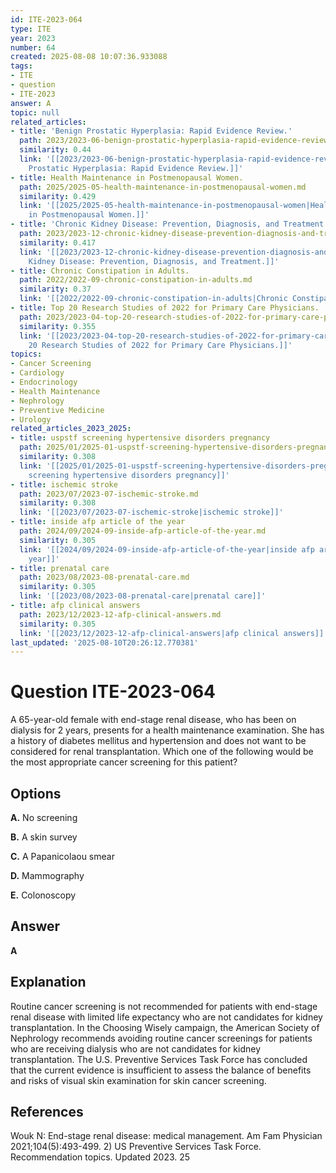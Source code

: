 ```yaml
---
id: ITE-2023-064
type: ITE
year: 2023
number: 64
created: 2025-08-08 10:07:36.933088
tags:
- ITE
- question
- ITE-2023
answer: A
topic: null
related_articles:
- title: 'Benign Prostatic Hyperplasia: Rapid Evidence Review.'
  path: 2023/2023-06-benign-prostatic-hyperplasia-rapid-evidence-review.md
  similarity: 0.44
  link: '[[2023/2023-06-benign-prostatic-hyperplasia-rapid-evidence-review|Benign
    Prostatic Hyperplasia: Rapid Evidence Review.]]'
- title: Health Maintenance in Postmenopausal Women.
  path: 2025/2025-05-health-maintenance-in-postmenopausal-women.md
  similarity: 0.429
  link: '[[2025/2025-05-health-maintenance-in-postmenopausal-women|Health Maintenance
    in Postmenopausal Women.]]'
- title: 'Chronic Kidney Disease: Prevention, Diagnosis, and Treatment.'
  path: 2023/2023-12-chronic-kidney-disease-prevention-diagnosis-and-treatment.md
  similarity: 0.417
  link: '[[2023/2023-12-chronic-kidney-disease-prevention-diagnosis-and-treatment|Chronic
    Kidney Disease: Prevention, Diagnosis, and Treatment.]]'
- title: Chronic Constipation in Adults.
  path: 2022/2022-09-chronic-constipation-in-adults.md
  similarity: 0.37
  link: '[[2022/2022-09-chronic-constipation-in-adults|Chronic Constipation in Adults.]]'
- title: Top 20 Research Studies of 2022 for Primary Care Physicians.
  path: 2023/2023-04-top-20-research-studies-of-2022-for-primary-care-physicians.md
  similarity: 0.355
  link: '[[2023/2023-04-top-20-research-studies-of-2022-for-primary-care-physicians|Top
    20 Research Studies of 2022 for Primary Care Physicians.]]'
topics:
- Cancer Screening
- Cardiology
- Endocrinology
- Health Maintenance
- Nephrology
- Preventive Medicine
- Urology
related_articles_2023_2025:
- title: uspstf screening hypertensive disorders pregnancy
  path: 2025/01/2025-01-uspstf-screening-hypertensive-disorders-pregnancy.md
  similarity: 0.308
  link: '[[2025/01/2025-01-uspstf-screening-hypertensive-disorders-pregnancy|uspstf
    screening hypertensive disorders pregnancy]]'
- title: ischemic stroke
  path: 2023/07/2023-07-ischemic-stroke.md
  similarity: 0.308
  link: '[[2023/07/2023-07-ischemic-stroke|ischemic stroke]]'
- title: inside afp article of the year
  path: 2024/09/2024-09-inside-afp-article-of-the-year.md
  similarity: 0.305
  link: '[[2024/09/2024-09-inside-afp-article-of-the-year|inside afp article of the
    year]]'
- title: prenatal care
  path: 2023/08/2023-08-prenatal-care.md
  similarity: 0.305
  link: '[[2023/08/2023-08-prenatal-care|prenatal care]]'
- title: afp clinical answers
  path: 2023/12/2023-12-afp-clinical-answers.md
  similarity: 0.305
  link: '[[2023/12/2023-12-afp-clinical-answers|afp clinical answers]]'
last_updated: '2025-08-10T20:26:12.770381'
---
```


# Question ITE-2023-064

A 65-year-old female with end-stage renal disease, who has been on dialysis for 2 years, presents for a health maintenance examination. She has a history of diabetes mellitus and hypertension and does not want to be considered for renal transplantation. Which one of the following would be the most appropriate cancer screening for this patient?

## Options

**A.** No screening

**B.** A skin survey

**C.** A Papanicolaou smear

**D.** Mammography

**E.** Colonoscopy

## Answer

**A**

## Explanation

Routine cancer screening is not recommended for patients with end-stage renal disease with limited life expectancy who are not candidates for kidney transplantation. In the Choosing Wisely campaign, the American Society of Nephrology recommends avoiding routine cancer screenings for patients who are receiving dialysis who are not candidates for kidney transplantation. The U.S. Preventive Services Task Force has concluded that the current evidence is insufficient to assess the balance of benefits and risks of visual skin examination for skin cancer screening.

## References

Wouk N: End-stage renal disease: medical management. Am Fam Physician 2021;104(5):493-499. 2) US Preventive Services Task Force. Recommendation topics. Updated 2023. 25
